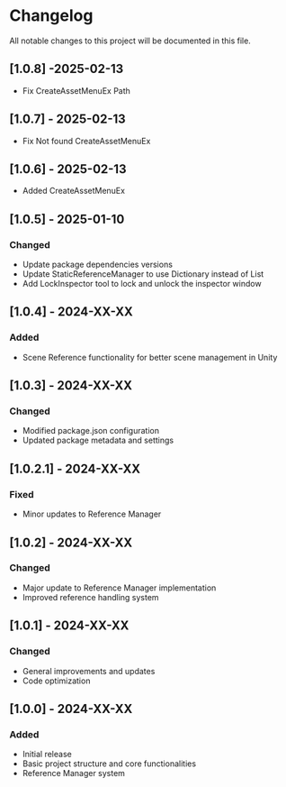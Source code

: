 # Changelog

All notable changes to this project will be documented in this file.

## [1.0.8] -2025-02-13
- Fix CreateAssetMenuEx Path

## [1.0.7] - 2025-02-13
- Fix Not found CreateAssetMenuEx

## [1.0.6] - 2025-02-13
- Added CreateAssetMenuEx

## [1.0.5] - 2025-01-10
### Changed
- Update package dependencies versions
- Update StaticReferenceManager to use Dictionary instead of List
- Add LockInspector tool to lock and unlock the inspector window

## [1.0.4] - 2024-XX-XX
### Added
- Scene Reference functionality for better scene management in Unity

## [1.0.3] - 2024-XX-XX
### Changed
- Modified package.json configuration
- Updated package metadata and settings

## [1.0.2.1] - 2024-XX-XX
### Fixed
- Minor updates to Reference Manager

## [1.0.2] - 2024-XX-XX
### Changed
- Major update to Reference Manager implementation
- Improved reference handling system

## [1.0.1] - 2024-XX-XX
### Changed
- General improvements and updates
- Code optimization

## [1.0.0] - 2024-XX-XX
### Added
- Initial release
- Basic project structure and core functionalities
- Reference Manager system